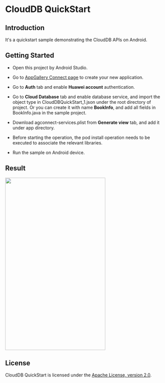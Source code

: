# CloudDB QuickStart


## Introduction
It's a quickstart sample demonstrating the CloudDB APIs on Android. 

## Getting Started
- Open this project by Android Studio.

- Go to [AppGallery Connect page](https://developer.huawei.com/consumer/cn/service/josp/agc/index.html#/myApp) to create your new application. 

- Go to **Auth** tab and enable **Huawei account** authentication.

- Go to **Cloud Database** tab and enable database service, and import the object type in CloudDBQuickStart_1.json under the root directory of project. Or you can create it with name **BookInfo**, and add all fields in BookInfo.java in the sample project.

- Download agconnect-services.plist from **Generate view** tab, and add it under app directory.

- Before starting the operation, the pod install operation needs to be executed to associate the relevant libraries.

- Run the sample on Android device. 

## Result

<img src="./screenshot.jpg" height="550" width="320" />

## License

CloudDB QuickStart is licensed under the [Apache License, version 2.0](http://www.apache.org/licenses/LICENSE-2.0).
